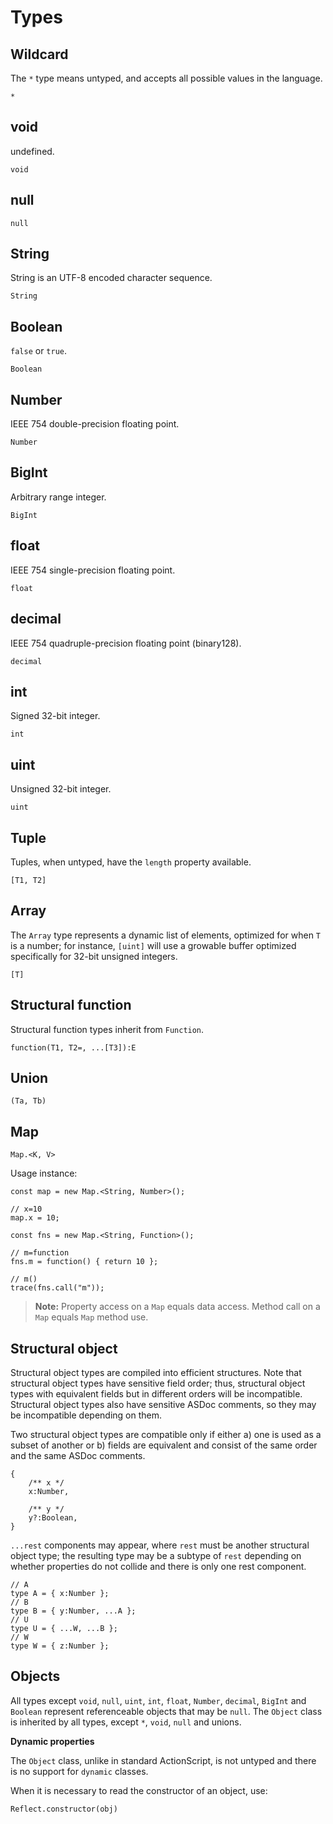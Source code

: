 # Types

## Wildcard

The `*` type means untyped, and accepts all possible values in the language.

```
*
```

## void

undefined.

```
void
```

## null

```
null
```

## String

String is an UTF-8 encoded character sequence.

```
String
```

## Boolean

`false` or `true`.

```
Boolean
```

## Number

IEEE 754 double-precision floating point.

```
Number
```

## BigInt

Arbitrary range integer.

```
BigInt
```

## float

IEEE 754 single-precision floating point.

```
float
```

## decimal

IEEE 754 quadruple-precision floating point (binary128).

```
decimal
```

## int

Signed 32-bit integer.

```
int
```

## uint

Unsigned 32-bit integer.

```
uint
```

## Tuple

Tuples, when untyped, have the `length` property available.

```
[T1, T2]
```

## Array

The `Array` type represents a dynamic list of elements, optimized for when `T` is a number; for instance, `[uint]` will use a growable buffer optimized specifically for 32-bit unsigned integers.

```
[T]
```

## Structural function

Structural function types inherit from `Function`.

```
function(T1, T2=, ...[T3]):E
```

## Union

```
(Ta, Tb)
```

## Map

```
Map.<K, V>
```

Usage instance:

```
const map = new Map.<String, Number>();

// x=10
map.x = 10;

const fns = new Map.<String, Function>();

// m=function
fns.m = function() { return 10 };

// m()
trace(fns.call("m"));
```

> **Note:** Property access on a `Map` equals data access. Method call on a `Map` equals `Map` method use.

## Structural object

Structural object types are compiled into efficient structures. Note that structural object types have sensitive field order; thus, structural object types with equivalent fields but in different orders will be incompatible. Structural object types also have sensitive ASDoc comments, so they may be incompatible depending on them.

Two structural object types are compatible only if either a) one is used as a subset of another or b) fields are equivalent and consist of the same order and the same ASDoc comments.

```
{
    /** x */
    x:Number,

    /** y */
    y?:Boolean,
}
```

`...rest` components may appear, where `rest` must be another structural object type; the resulting type may be a subtype of `rest` depending on whether properties do not collide and there is only one rest component.

```
// A
type A = { x:Number };
// B
type B = { y:Number, ...A };
// U
type U = { ...W, ...B };
// W
type W = { z:Number };
```

## Objects

All types except `void`, `null`, `uint`, `int`, `float`, `Number`, `decimal`, `BigInt` and `Boolean` represent referenceable objects that may be `null`. The `Object` class is inherited by all types, except `*`, `void`, `null` and unions.

**Dynamic properties**

The `Object` class, unlike in standard ActionScript, is not untyped and there is no support for `dynamic` classes.

When it is necessary to read the constructor of an object, use:

```
Reflect.constructor(obj)
```
